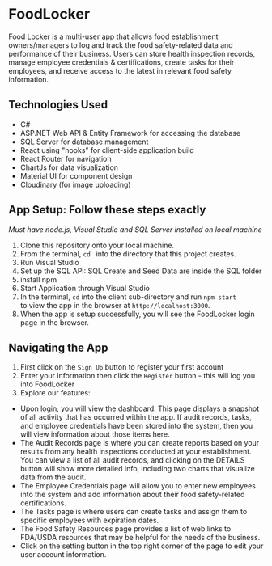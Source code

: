 # FoodLocker
Food Locker is a multi-user app that allows food establishment owners/managers
to log and track the food safety-related data and performance of their business.
Users can store health inspection records, manage employee credentials & certifications, 
create tasks for their employees, and receive access to the latest in relevant food safety information.

## Technologies Used
- C#
- ASP.NET Web API & Entity Framework for accessing the database
- SQL Server for database management
- React using "hooks" for client-side application build
- React Router for navigation
- ChartJs for data visualization
- Material UI for component design
- Cloudinary (for image uploading)

## App Setup: Follow these steps exactly
*Must have node.js, Visual Studio and SQL Server installed on local machine*

1. Clone this repository onto your local machine. 
2. From the terminal, `cd ` into the directory that this project creates.
3. Run Visual Studio
4. Set up the SQL API: SQL Create and Seed Data are inside the SQL folder
5. install npm
6. Start Application through Visual Studio
7. In the terminal, `cd` into the client sub-directory and run `npm start`  
to view the app in the browser at `http://localhost:3000`.
8. When the app is setup successfully, you will see the FoodLocker login page in the browser. 

## Navigating the App

1. First click on the `Sign Up` button to register your first account
2. Enter your information then click the `Register` button - this will log you into FoodLocker
3. Explore our features:
- Upon login, you will view the dashboard. This page displays a snapshot of all activity that has
occurred within the app. If audit records, tasks, and employee credentials have been stored into the system, 
then you will view information about those items here.
- The Audit Records page is where you can create reports based on your results from any health inspections conducted at your 
establishment. You can view a list of all audit records, and clicking on the DETAILS button will show more detailed info, 
including two charts that visualize data from the audit. 
- The Employee Credentials page will allow you to enter new employees into the system and add information about their 
food safety-related certifications. 
- The Tasks page is where users can create tasks and assign them to specific employees with expiration dates. 
- The Food Safety Resources page provides a list of web links to FDA/USDA resources that may be helpful for 
the needs of the business.
- Click on the setting button in the top right corner of the page to edit your user account information. 



